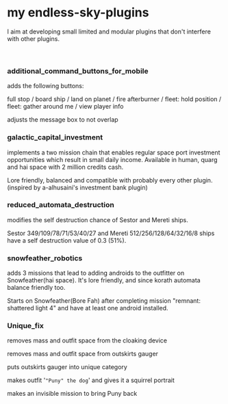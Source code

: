 # **my endless-sky-plugins**
I aim at developing small limited and modular plugins that don't interfere with other plugins.<br><br><br>

### additional_command_buttons_for_mobile
adds the following buttons:

full stop / 
board ship / 
land on planet / 
fire afterburner / 
fleet: hold position / 
fleet: gather around me / 
view player info

adjusts the message box to not overlap

### galactic_capital_investment
implements a two mission chain that enables regular space port investment opportunities which result in small daily income. 
Available in human, quarg and hai space with 2 million credits cash.

Lore friendly, balanced and compatible with probably every other plugin.
(inspired by a-alhusaini's investment bank plugin)

### reduced_automata_destruction
modifies the self destruction chance of Sestor and Mereti ships.

Sestor 349/109/78/71/53/40/27 and Mereti 512/256/128/64/32/16/8 ships have a self destruction value of 0.3 (51%).

### snowfeather_robotics
adds 3 missions that lead to adding androids to the outfitter on Snowfeather(hai space). It's lore friendly, and since korath automata balance friendly too.

Starts on Snowfeather(Bore Fah) after completing mission "remnant: shattered light 4" and have at least one android installed.

### Unique_fix
removes mass and outfit space from the cloaking device

removes mass and outfit space from outskirts gauger

puts outskirts gauger into unique category

makes outfit '`"Puny" the dog`' 	 and gives it a squirrel portrait

makes an invisible mission to bring Puny back
